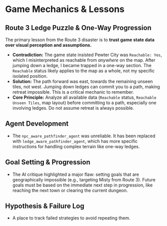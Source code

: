 # Game Mechanics & Lessons

## Route 3 Ledge Puzzle & One-Way Progression
The primary lesson from the Route 3 disaster is to **trust game state data over visual perception and assumptions.**

- **Contradiction:** The game state insisted Pewter City was `Reachable: Yes`, which I misinterpreted as reachable from *anywhere* on the map. After jumping down a ledge, I became trapped in a one-way section. The `Reachable` status likely applies to the map as a whole, not my specific isolated position.
- **Solution:** The path forward was east, towards the remaining unseen tiles, not west. Jumping down ledges can commit you to a path, making retreat impossible. This is a critical mechanic to remember.
- **Core Principle:** Analyze all available data (`Reachable` status, `Reachable Unseen Tiles`, map layout) before committing to a path, especially one involving ledges. Do not assume retreat is always possible.

## Agent Development
- The `npc_aware_pathfinder_agent` was unreliable. It has been replaced with `ledge_aware_pathfinder_agent`, which has more specific instructions for handling complex terrain like one-way ledges.

## Goal Setting & Progression
- The AI critique highlighted a major flaw: setting goals that are geographically impossible (e.g., targeting Misty from Route 3). Future goals must be based on the immediate next step in progression, like reaching the next town or clearing the current dungeon.

## Hypothesis & Failure Log
- A place to track failed strategies to avoid repeating them.
